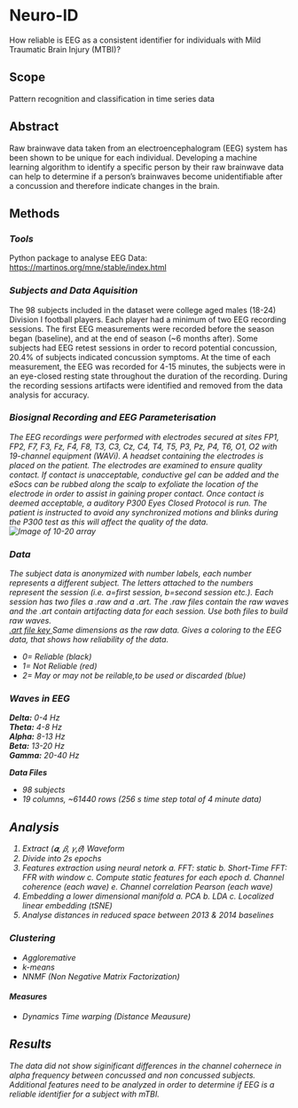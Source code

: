 # Neuro-ID
How reliable is EEG as a consistent identifier for individuals with Mild Traumatic Brain Injury (MTBI)?

## Scope
Pattern recognition and classification in time series data 

## Abstract
Raw brainwave data taken from an electroencephalogram (EEG) system has been shown to be unique for each individual.  Developing a machine learning algorithm to 
identify a specific person by their raw brainwave data can help to determine if a person’s brainwaves become unidentifiable after a concussion and therefore 
indicate changes in the brain.

## Methods
### <i> Tools </i>
Python package to analyse EEG Data: https://martinos.org/mne/stable/index.html

### <i> Subjects and Data Aquisition </i>
The 98 subjects included in the dataset were college aged males (18-24) Division I football players. Each player had a minimum 
of two EEG recording sessions. The first EEG measurements were recorded before the season began (baseline), and at the end of 
season (~6 months after). Some subjects had EEG retest sessions in order to record potential concussion, 20.4% of subjects indicated
concussion symptoms.  At the time of each measurement, the EEG was recorded for 4-15 minutes, the subjects were in an eye-closed 
resting state throughout the duration of the recording. During the recording sessions artifacts were identified and removed from 
the data analysis for accuracy. 

### <i> Biosignal Recording and EEG Parameterisation <i>
The EEG recordings were performed with electrodes secured at sites FP1, FP2, F7, F3, Fz, F4, F8, T3, C3, Cz, C4, T4, T5, P3, Pz,
P4, T6, O1, O2 with 19-channel equipment (WAVi).  A headset containing the electrodes is placed on the patient. The electrodes are 
examined to ensure quality contact.  If contact is unacceptable, conductive gel can be added and the eSocs can be rubbed along 
the scalp to exfoliate the location of the electrode in order to assist in gaining proper contact.  Once contact is deemed 
acceptable, a auditory P300 Eyes Closed Protocol is run. The patient is instructed to avoid any synchronized motions and blinks 
during the P300 test as this will affect the quality of the data.   
![Image of 10-20 array](https://en.wikipedia.org/wiki/10-20_system_(EEG)#/media/File:21_electrodes_of_International_10-20_system_for_EEG.svg)


### <i> Data </i>
The subject data is anonymized with number labels, each number represents a different subject. The letters attached to the numbers
represent the session (i.e. a=first session, b=second session etc.). Each session has two files a .raw and a .art. 
The .raw files contain the raw waves  and the .art contain artifacting data for each session. Use both files to build raw waves. 
<br><u>.art file key </u>
Same dimensions as the raw data. Gives a coloring to the EEG data, that shows how reliability of the data. 
* 0= Reliable (black)
* 1= Not Reliable (red)
* 2= May or may not be reilable,to be used or discarded (blue)

### <i> Waves in EEG </i>
<b> Delta:</b> 0-4 Hz
<br><b> Theta:</b> 4-8 Hz
<br><b> Alpha:</b> 8-13 Hz
<br><b> Beta:</b> 13-20 Hz
<br><b> Gamma:</b> 20-40 Hz

<b> Data Files </b>
* 98 subjects
* 19 columns, ~61440 rows (256 s time step total of 4 minute data)

## Analysis
1. Extract (𝜶, 𝛽, 𝛾,𝜃) Waveform
2. Divide into 2s epochs
3. Features extraction using neural netork
    a. FFT: static
    b. Short-Time FFT: FFR with window
    c. Compute static features for each epoch
    d. Channel coherence (each wave)
    e. Channel correlation Pearson (each wave)
4. Embedding a lower dimensional manifold 
    a. PCA 
    b. LDA
    c. Localized linear embedding (tSNE)
5. Analyse distances in reduced space between 2013 & 2014 baselines 

### Clustering
* Aggloremative
* k-means
* NNMF (Non Negative Matrix Factorization)

#### Measures
* Dynamics Time warping (Distance Meausure)

## Results
The data did not show siginificant differences in the channel cohernece in alpha frequency between concussed and non concussed subjects. Additional features need
to be analyzed in order to determine if EEG is a reliable identifier for a subject with mTBI.



